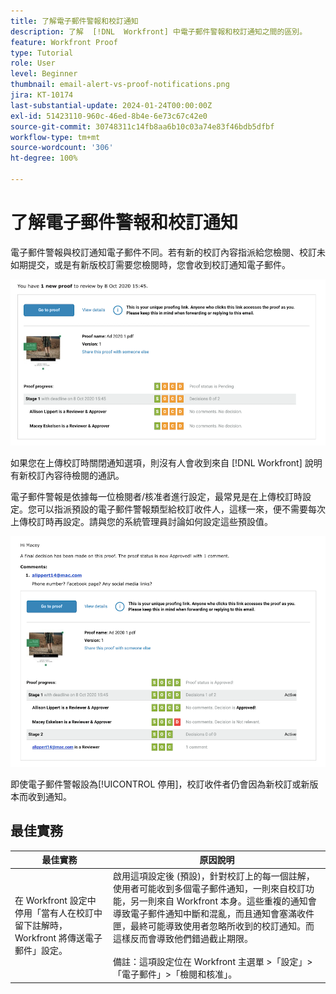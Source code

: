 ```yaml
---
title: 了解電子郵件警報和校訂通知
description: 了解  [!DNL  Workfront] 中電子郵件警報和校訂通知之間的區別。
feature: Workfront Proof
type: Tutorial
role: User
level: Beginner
thumbnail: email-alert-vs-proof-notifications.png
jira: KT-10174
last-substantial-update: 2024-01-24T00:00:00Z
exl-id: 51423110-960c-46ed-8b4e-6e73c67c42e0
source-git-commit: 30748311c14fb8aa6b10c03a74e83f46bdb5dfbf
workflow-type: tm+mt
source-wordcount: '306'
ht-degree: 100%

---
```


# 了解電子郵件警報和校訂通知

電子郵件警報與校訂通知電子郵件不同。若有新的校訂內容指派給您檢閱、校訂未如期提交，或是有新版校訂需要您檢閱時，您會收到校訂通知電子郵件。

![影像顯示校訂通知電子郵件表示有新校訂內容需要檢閱。](assets/email-alert-1.png)

如果您在上傳校訂時關閉通知選項，則沒有人會收到來自 [!DNL Workfront] 說明有新校訂內容待檢閱的通訊。

電子郵件警報是依據每一位檢閱者/核准者進行設定，最常見是在上傳校訂時設定。您可以指派預設的電子郵件警報類型給校訂收件人，這樣一來，便不需要每次上傳校訂時再設定。請與您的系統管理員討論如何設定這些預設值。

![影像顯示電子郵件警報表示已對校訂做出決定而且有註解待檢閱。](assets/email-alert-2.png)

即使電子郵件警報設為[!UICONTROL 停用]，校訂收件者仍會因為新校訂或新版本而收到通知。

## 最佳實務

| 最佳實務 | 原因說明 |
|---|---|
| 在 Workfront 設定中停用「當有人在校訂中留下註解時，Workfront 將傳送電子郵件」設定。 | 啟用這項設定後 (預設)，針對校訂上的每一個註解，使用者可能收到多個電子郵件通知，一則來自校訂功能，另一則來自 Workfront 本身。這些重複的通知會導致電子郵件通知中斷和混亂，而且通知會塞滿收件匣，最終可能導致使用者忽略所收到的校訂通知。而這樣反而會導致他們錯過截止期限。 <br> <br>備註：這項設定位在 Workfront 主選單 >「設定」>「電子郵件」>「檢閱和核准」。 |


